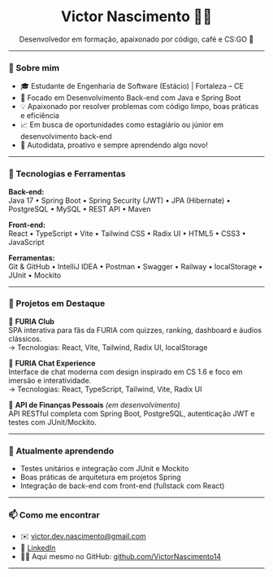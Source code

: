 <h1 align="center">Victor Nascimento 👨‍💻</h1>

<p align="center">
  Desenvolvedor em formação, apaixonado por código, café e CS:GO 🎯
</p>

---

### 👋 Sobre mim

- 🎓 Estudante de Engenharia de Software (Estácio) | Fortaleza – CE  
- 🚀 Focado em Desenvolvimento Back-end com Java e Spring Boot  
- 💡 Apaixonado por resolver problemas com código limpo, boas práticas e eficiência  
- 📈 Em busca de oportunidades como estagiário ou júnior em desenvolvimento back-end  
- 🧠 Autodidata, proativo e sempre aprendendo algo novo!

---

### 🧰 Tecnologias e Ferramentas

**Back-end:**  
Java 17 • Spring Boot • Spring Security (JWT) • JPA (Hibernate) • PostgreSQL • MySQL • REST API • Maven

**Front-end:**  
React • TypeScript • Vite • Tailwind CSS • Radix UI • HTML5 • CSS3 • JavaScript

**Ferramentas:**  
Git & GitHub • IntelliJ IDEA • Postman • Swagger • Railway • localStorage • JUnit • Mockito

---

### 🧪 Projetos em Destaque

📌 **FURIA Club**  
SPA interativa para fãs da FURIA com quizzes, ranking, dashboard e áudios clássicos.  
→ Tecnologias: React, Vite, Tailwind, Radix UI, localStorage  

📌 **FURIA Chat Experience**  
Interface de chat moderna com design inspirado em CS 1.6 e foco em imersão e interatividade.  
→ Tecnologias: React, TypeScript, Tailwind, Vite, Radix UI  

📌 **API de Finanças Pessoais** *(em desenvolvimento)*  
API RESTful completa com Spring Boot, PostgreSQL, autenticação JWT e testes com JUnit/Mockito.

---

### 🌱 Atualmente aprendendo

- Testes unitários e integração com JUnit e Mockito  
- Boas práticas de arquitetura em projetos Spring  
- Integração de back-end com front-end (fullstack com React)

---

### 📫 Como me encontrar

- ✉️ victor.dev.nascimento@gmail.com  
- 💼 [LinkedIn](https://www.linkedin.com/in/-dev-victor-nascimento)  
- 🧑‍💻 Aqui mesmo no GitHub: [github.com/VictorNascimento14](https://github.com/VictorNascimento14)
---

